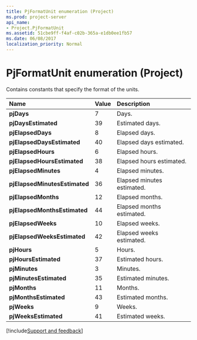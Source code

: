 ```yaml
---
title: PjFormatUnit enumeration (Project)
ms.prod: project-server
api_name:
- Project.PjFormatUnit
ms.assetid: 51cbe9ff-f4af-c02b-365a-e1db0ee1fb57
ms.date: 06/08/2017
localization_priority: Normal
---
```



# PjFormatUnit enumeration (Project)

Contains constants that specify the format of the units.



|Name|Value|Description|
|:-----|:-----|:-----|
|**pjDays**|7|Days.|
|**pjDaysEstimated**|39|Estimated days.|
|**pjElapsedDays**|8|Elapsed days.|
|**pjElapsedDaysEstimated**|40|Elapsed days estimated.|
|**pjElapsedHours**|6|Elapsed hours.|
|**pjElapsedHoursEstimated**|38|Elapsed hours estimated.|
|**pjElapsedMinutes**|4|Elapsed minutes.|
|**pjElapsedMinutesEstimated**|36|Elapsed minutes estimated.|
|**pjElapsedMonths**|12|Elapsed months.|
|**pjElapsedMonthsEstimated**|44|Elapsed months estimated.|
|**pjElapsedWeeks**|10|Elapsed weeks.|
|**pjElapsedWeeksEstimated**|42|Elapsed weeks estimated.|
|**pjHours**|5|Hours.|
|**pjHoursEstimated**|37|Estimated hours.|
|**pjMinutes**|3|Minutes.|
|**pjMinutesEstimated**|35|Estimated minutes.|
|**pjMonths**|11|Months.|
|**pjMonthsEstimated**|43|Estimated months.|
|**pjWeeks**|9|Weeks.|
|**pjWeeksEstimated**|41|Estimated weeks.|

[!include[Support and feedback](~/includes/feedback-boilerplate.md)]